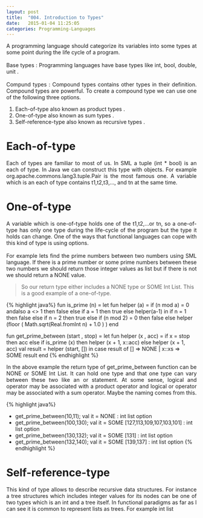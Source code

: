 ```yaml
---
layout: post
title:  "004. Introduction to Types"
date:   2015-01-04 11:25:05
categories: Programming-Languages
---
```

<p align="justify">
A programming language should categorize its variables into some types at some point during the life cycle of 
a program. 
<br>
<br>
Base types : Programming languages have base types like int, bool, double, unit .
<br>
<br>
Compund types :  Compound types contains other types in their definition. Compound types are powerful.
To create a compound type we can use one of the following three options.
<br>
</p>

1. Each-of-type also known as product types . 
2. One-of-type also known as sum types . 
3. Self-reference-type also known as  recursive types . 

# Each-of-type #
<p align="justify">
Each of types are familiar to most of us. In SML a tuple (int * bool) is an each of type. In Java we can 
construct this type with objects. For example org.apache.commons.lang3.tuple.Pair<L,R> is the most famous one.
A variable which is an each of type contains t1,t2,t3,..., and tn at the same time.
</p>

# One-of-type #
<p align="justify">
A variable which is one-of-type holds one of the t1,t2,...or tn, so a one-of-type has only one type 
during the life-cycle of the program but the type it holds can change. One of the ways that functional languages can cope
with this kind of type is using options. 
<br>
<br>
For example lets find the prime numbers between two numbers using SML language. If there is 
a prime number or some prime numbers between these two numbers we should return those integer values 
as list but if there is not we should return a NONE value. 
</p>

> So our return type either includes a NONE type  or SOME Int List. 
This is a good example of a one-of-type.

{% highlight  java%}
fun is_prime (n) = 
    let
	fun helper (a) =
	    if (n mod a) = 0 andalso a <> 1 
	    then false
	    else
		if a = 1
		then true
		else
		    helper(a-1)
    in
	if n = 1 
	then false
	else
	    if n = 2
	    then true
	    else 
		if (n mod 2) = 0
		then false
		else
		    helper (floor ( Math.sqrt(Real.fromInt n) + 1.0 ) )
    end

fun get_prime_between (start , stop) =
    let
	fun helper (x , acc) =
	    if x = stop
	    then acc
	    else 
		if is_prime (x)
		then helper (x + 1, x::acc)
		else helper (x + 1, acc)
	val result = helper (start, [])
    in
	case result of
	    [] => NONE
	  | x::xs => SOME result 
    end
{% endhighlight %}

<p align="justify">
In the above example the return type of get_prime_between function can be NONE or SOME Int List. It can hold one type and that 
one type can vary between these two like an or statement.
At some sense, logical and operator may be associated with a product operator and logical or operator may be associated with a sum operator.
Maybe the naming comes from this.
</p>

{% highlight  java%}
- get_prime_between(10,11);
val it = NONE : int list option
- get_prime_between(100,130);
val it = SOME [127,113,109,107,103,101] : int list option
- get_prime_between(130,132);
val it = SOME [131] : int list option
- get_prime_between(132,140);
val it = SOME [139,137] : int list option
{% endhighlight %}

# Self-reference-type #
<p align="justify">
This kind of type allows to describe recursive data structures. For instance a tree structures
which includes integer values for its nodes can be one of two types which is an int and
a tree itself. In functional paradigms as far as I can see it is common to represent lists
as trees. For example int list 
</p>